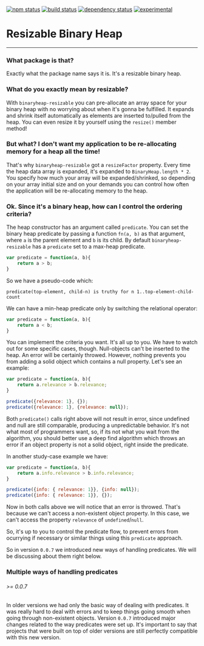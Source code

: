 [![npm status](http://img.shields.io/npm/v/binaryheap-resizable.svg)](https://www.npmjs.org/package/binaryheap-resizable)
[![build status](https://secure.travis-ci.org/rsalesc/binaryheap-resizable.svg)](http://travis-ci.org/rsalesc/binaryheap-resizable)
[![dependency status](https://david-dm.org/rsalesc/binaryheap-resizable.svg)](https://david-dm.org/rsalesc/binaryheap-resizable)
[![experimental](http://img.shields.io/badge/stability-experimental-DD5F0A.svg)](http://nodejs.org/api/documentation.html#documentation_stability_index)


# Resizable Binary Heap
---

### What package is that?

Exactly what the package name says it is. It's a resizable binary heap.

### What do you exactly mean by resizable?

With `binaryheap-resizable` you can pre-allocate an array space for your binary heap with no worrying about when it's gonna be fulfilled. It expands and shrink itself automatically as elements are inserted to/pulled from the heap. You can even resize it by yourself using the `resize()` member method!

### But what? I don't want my application to be re-allocating memory for a heap all the time!

That's why `binaryheap-resizable` got a `resizeFactor` property. Every time the heap data array is expanded, it's expanded to `BinaryHeap.length * 2`. You specify how much your array will be expanded/shrinked, so depending on your array initial size and on your demands you can control how often the application will be re-allocating memory to the heap.

### Ok. Since it's a binary heap, how can I control the ordering criteria?

The heap constructor has an argument called `predicate`. You can set the binary heap predicate by passing a function `fn(a, b)` as that argument, where `a` is the parent element and `b` is its child. By default `binaryheap-resizable` has a `predicate` set to a max-heap predicate.

```javascript
var predicate = function(a, b){
    return a > b;
}
```
So we have a pseudo-code which:

```
predicate(top-element, child-n) is truthy for n 1..top-element-child-count
```

We can have a min-heap predicate only by switching the relational operator:
```javascript
var predicate = function(a, b){
    return a < b;
}
```

You can implement the criteria you want. It's all up to you. We have to watch out for some specific cases, though. Null-objects can't be inserted to the heap. An error will be certainly throwed. However, nothing prevents you from adding a solid object which contains a null property. Let's see an example:

```javascript
var predicate = function(a, b){
    return a.relevance > b.relevance;
}

predicate({relevance: 1}, {});
predicate({relevance: 1}, {relevance: null});
```

Both `predicate()` calls right above will not result in error, since undefined and null are still comparable, producing a unpredictable behavior. It's not what most of programmers want, so, if its not what you wait from the algorithm, you should better use a deep find algorithm which throws an error if an object property is not a solid object, right inside the predicate.

In another study-case example we have:

```javascript
var predicate = function(a, b){
    return a.info.relevance > b.info.relevance;
}

predicate({info: { relevance: 1}}, {info: null});
predicate({info: { relevance: 1}}, {});
```

Now in both calls above we will notice that an error is throwed. That's because we can't access a non-existent object property. In this case, we can't access the property `relevance` of `undefined`/`null`.

So, it's up to you to control the predicate flow, to prevent errors from ocurrying if necessary or similar things using this `predicate` approach.

So in version `0.0.7` we introduced new ways of handling predicates. We will be discussing about them right below.

### Multiple ways of handling predicates
###### *>= 0.0.7*

In older versions we had only the basic way of dealing with predicates. It was really hard to deal with errors and to keep things going smooth when going through non-existent objects. Version `0.0.7` introduced major changes related to the way predicates were set up. It's important to say that projects that were built on top of older versions are still perfectly compatible with this new version.



